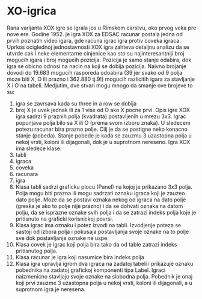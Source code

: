 XO-igrica
=========
Rana varijanta XOX igre se igrala jos u Rimskom carstvu, oko prvog veka pre nove ere. 
Godine 1952. je igra XOX za EDSAC racunar postala jedna od prvih poznatih video igara, gde racuna igrac igra protiv coveka igraca.
Uprkos ociglednoj jednostavnosti XOX igra zahteva detaljnu analizu da se utvrde cak i neke elementarne cinjenice kao sto su najinteresantniji broj mogucih igara i broj mogucih pozicija. Pozicija je samo stanje odabira, dok igra se obicno odnosi na nacin na koji se dobija pozicija.
Naivno brojanje dovodi do 19.683 mogucih rasporeda odoabira (39 jer svako od 9 polja moze biti X, O ili prazno i 362.880 tj.9!)  mogucih razlicitih igara za stavljanje X i O na tabeli. Medjutim, dve stvari mogu mnogo da smanje ove brojeve to su: 
1)	igra se zavrsava kada su three in a row se dobija
2)	broj X je uvek jednak ili za 1 vise od O ako X pocne prvi.
Opis igre
XOX igra sadrzi 9 praznih polja (kvadrata) postavljenih u mrezu 3x3. Igrac popunjava polja bilo sa X ili O (prema svom izboru znaka). U sledecem potezu racunar bira prazno polje. Cilj je da se postigne neko konacno stanje (pobeda). Stanje pobede je kada se zauzmu 3 uzastopna polja u nekoj vrsti, koloni ili dijagonali, dok je u suprotnom nereseno.
Igra XOX ima sledece klase:
1)	tabli
2)	igraca
3)	coveka
4)	racunara
5)	igra
1)	Klasa tabli sadrzi graficku plocu (Panel) na kojoj je prikazano 3x3 polja. Polja mogu biti prazna ili mogu sadrzati oznaku igraca koji je zauzeo dato polje. Moze da se postavi oznaka nekog od igraca na dato polje (greska je ako to polje nije prazno) i da se dohvati oznaka na datom polju, da se isprazne oznake svih polja i da se zatrazi indeks polja koje je pritisnuto na graficki korisnickoj povrsi.
2)	Klasa igrac ima oznaku i potez izvodi na tabli. Izvodjenje poteza se sastoji od izbora polja i pokusaja postavljanja svoje oznake na to polje sve dok postavljanje oznake ne uspe.
3)	Klasa covek je igrac koji polja bira tako da od table zatrazi indeks pritisnutog polja.
4)	Klasa racunar je igra koji nasumice bira indeks polja
5)	Klasa igra upravlja igrom dva igraca na zadatoj tabeli i prikazuje oznaku pobednika na zadatoj grafickoj komponenti tipa Label. Igraci naizmenicno stavljaju svoje oznake na slobodna polja. Pobednik je onaj koji prvi zauzme 3 uzastopna polja u nekoj vrsti, koloni ili dijagonali, a u suprotnom igra je neresena.


